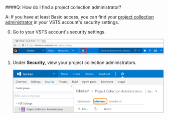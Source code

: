 ####Q:	How do I find a project collection administrator?

A: If you have at least Basic access, 
you can find your [project collection administrator](/vsts/organizations/security/set-project-collection-level-permissions) 
in your VSTS account's security settings.

0.	Go to your VSTS account's security settings. 

	<img alt="Click gear button, Security" src="./_img/organization-settings-new-ui.png" style="border: 1px solid #CCCCCC" />

0.	Under **Security**, view your project collection administrators.

	<img alt="Go to Project Collection Administrators, Members" src="./_img/collection-manage-security-groups-new-ui.png" style="border: 1px solid #CCCCCC" />
